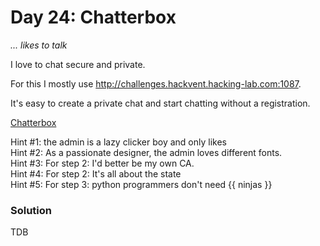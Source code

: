 # Day 24: Chatterbox

*... likes to talk*

I love to chat secure and private.

For this I mostly use http://challenges.hackvent.hacking-lab.com:1087.

It's easy to create a private chat and start chatting without a registration.

[Chatterbox](http://challenges.hackvent.hacking-lab.com:1087/)

Hint #1: the admin is a lazy clicker boy and only likes <a href="..."></a>  
Hint #2: As a passionate designer, the admin loves different fonts.  
Hint #3: For step 2: I'd better be my own CA.  
Hint #4: For step 2: It's all about the state  
Hint #5: For step 3: python programmers don't need {{ ninjas }}

### Solution

TDB